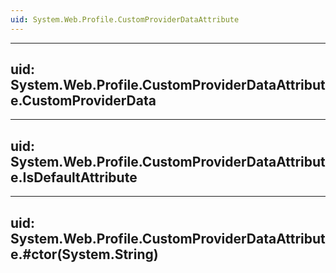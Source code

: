 ```yaml
---
uid: System.Web.Profile.CustomProviderDataAttribute
---
```


---
uid: System.Web.Profile.CustomProviderDataAttribute.CustomProviderData
---

---
uid: System.Web.Profile.CustomProviderDataAttribute.IsDefaultAttribute
---

---
uid: System.Web.Profile.CustomProviderDataAttribute.#ctor(System.String)
---
